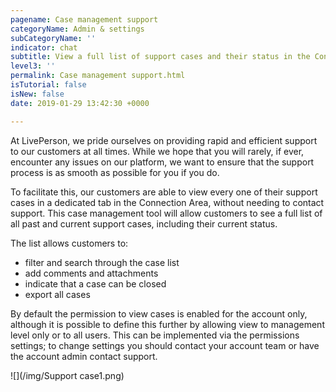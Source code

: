 ```yaml
---
pagename: Case management support
categoryName: Admin & settings
subCategoryName: ''
indicator: chat
subtitle: View a full list of support cases and their status in the Connection Area
level3: ''
permalink: Case management support.html
isTutorial: false
isNew: false
date: 2019-01-29 13:42:30 +0000

---
```

At LivePerson, we pride ourselves on providing rapid and efficient support to our customers at all times. While we hope that you will rarely, if ever, encounter any issues on our platform, we want to ensure that the support process is as smooth as possible for you if you do. 

To facilitate this, our customers are able to view every one of their support cases in a dedicated tab in the Connection Area, without needing to contact support. This case management tool will allow customers to see a full list of all past and current support cases, including their current status. 

The list allows customers to:

* filter and search through the case list
* add comments and attachments
* indicate that a case can be closed
* export all cases 

By default the permission to view cases is enabled for the account only, although it is possible to define this further by allowing view to management level only or to all users. This can be implemented via the permissions settings; to change settings you should contact your account team or have the account admin contact support.

  
![](/img/Support case1.png)